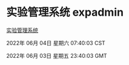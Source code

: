 # 实验管理系统 expadmin
[实验管理系统](http://59.174.27.195:56808/expadmin-782313d2-e1b1-4ea7-932e-3a55e6a1a4d0/)

2022年 06月 04日 星期六 07:40:03 CST

2022年 06月 03日 星期五 23:40:03 GMT
